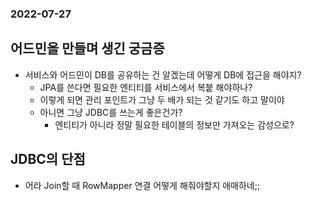 ### 2022-07-27

## 어드민을 만들며 생긴 궁금증
- 서비스와 어드민이 DB를 공유하는 건 알겠는데 어떻게 DB에 접근을 해야지? 
  - JPA를 쓴다면 필요한 엔티티를 서비스에서 복붙 해야하나? 
  - 이렇게 되면 관리 포인트가 그냥 두 배가 되는 것 같기도 하고 말이야
  - 아니면 그냥 JDBC를 쓰는게 좋은건가? 
    - 엔티티가 아니라 정말 필요한 테이블의 정보만 가져오는 감성으로?

## JDBC의 단점
- 어라 Join할 때 RowMapper 연결 어떻게 해줘야할지 애매하네;;
